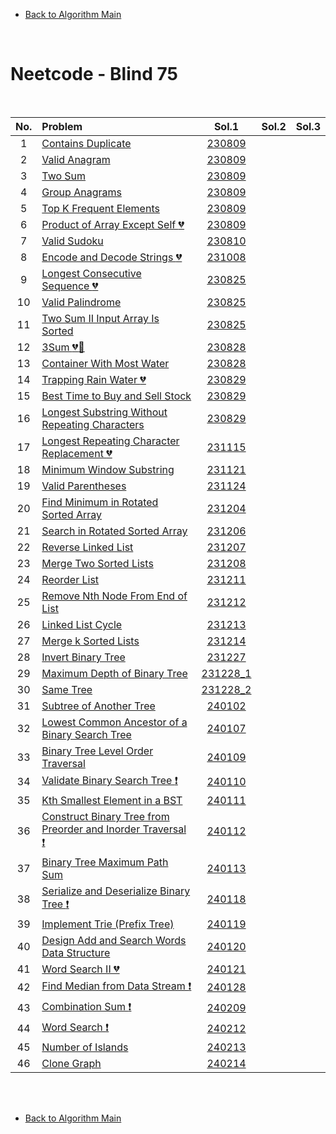 - [Back to Algorithm Main](../../../../README.md)

<br>

# Neetcode - Blind 75

<br>

|No.|Problem|Sol.1|Sol.2|Sol.3|
|:-:|:------|:---:|:---:|:---:|
| 1|[Contains Duplicate](images/230809_01.png)|[230809](scripts/230809_01.py)|||
| 2|[Valid Anagram](images/valid-anagram.png)|[230809](scripts/230809_02.py)|||
| 3|[Two Sum](images/230809_03.png)|[230809](scripts/230809_03.py)|||
| 4|[Group Anagrams](images/230809_04.png)|[230809](scripts/230809_04.py)|||
| 5|[Top K Frequent Elements](images/230809_05.png)|[230809](scripts/230809_05.py)|||
| 6|[Product of Array Except Self :broken_heart:](images/230809_06.png)|[230809](scripts/230809_06.py)|||
| 7|[Valid Sudoku](images/230810_01.png)|[230810](scripts/230810_01.py)|||
| 8|[Encode and Decode Strings :broken_heart:](images/231008_01.png)|[231008](scripts/231008_01.py)|||
| 9|[Longest Consecutive Sequence :broken_heart:](images/230825_01.png)|[230825](scripts/230825_01.py)|||
|10|[Valid Palindrome](images/230825_02.png)|[230825](scripts/230825_02.py)|||
|11|[Two Sum II Input Array Is Sorted](images/230825_03.png)|[230825](scripts/230825_03.py)|||
|12|[3Sum :broken_heart::hammer:](images/230828_01.png)|[230828](scripts/230828_01.py)|||
|13|[Container With Most Water](images/230828_02.png)|[230828](scripts/230828_02.py)|||
|14|[Trapping Rain Water :broken_heart:](images/trapping-rain-water/description.png)|[230829](scripts/230829_01.py)|||
|15|[Best Time to Buy and Sell Stock](images/230829_01.png)|[230829](scripts/230829_02.py)|||
|16|[Longest Substring Without Repeating Characters](images/230829_02.png)|[230829](scripts/230829_03.py)|||
|17|[Longest Repeating Character Replacement :broken_heart:](images/231115.png)|[231115](scripts/231115.py)|||
|18|[Minimum Window Substring](images/231121.png)|[231121](scripts/231121.py)|||
|19|[Valid Parentheses](images/231124.png)|[231124](scripts/231124.py)|||
|20|[Find Minimum in Rotated Sorted Array](images/231204.png)|[231204](scripts/231204.py)|||
|21|[Search in Rotated Sorted Array](images/231206.png)|[231206](scripts/231206.py)|||
|22|[Reverse Linked List](images/231207.png)|[231207](scripts/231207.py)|||
|23|[Merge Two Sorted Lists](images/231208.png)|[231208](scripts/231208.py)|||
|24|[Reorder List](images/231211.png)|[231211](scripts/231211.py)|||
|25|[Remove Nth Node From End of List](images/231212.png)|[231212](scripts/231212.py)|||
|26|[Linked List Cycle](images/231213.png)|[231213](scripts/231213.py)|||
|27|[Merge k Sorted Lists](images/231214.png)|[231214](scripts/231214.py)|||
|28|[Invert Binary Tree](images/231227.png)|[231227](scripts/231227.py)|||
|29|[Maximum Depth of Binary Tree](images/231228_1.png)|[231228_1](scripts/231228_1.py)|||
|30|[Same Tree](images/231228_2.png)|[231228_2](scripts/231228_2.py)|||
|31|[Subtree of Another Tree](images/240102.png)|[240102](scripts/240102.py)|||
|32|[Lowest Common Ancestor of a Binary Search Tree](images/240107.png)|[240107](scripts/240107.py)|||
|33|[Binary Tree Level Order Traversal](images/240109.png)|[240109](scripts/240109.py)|||
|34|[Validate Binary Search Tree :exclamation:](images/240110.png)|[240110](scripts/240110.py)|||
|35|[Kth Smallest Element in a BST](images/240111.png)|[240111](scripts/240111.py)|||
|36|[Construct Binary Tree from Preorder and Inorder Traversal :exclamation:](images/240112.png)|[240112](scripts/240112.py)|||
|37|[Binary Tree Maximum Path Sum](images/240113.png)|[240113](scripts/240113.py)|||
|38|[Serialize and Deserialize Binary Tree :exclamation:](images/240118.png)|[240118](scripts/240118.py)|||
|39|[Implement Trie (Prefix Tree)](images/240119.png)|[240119](scripts/240119.py)|||
|40|[Design Add and Search Words Data Structure](images/240120.png)|[240120](scripts/240120.py)|||
|41|[Word Search II :broken_heart:](images/240121.png)|[240121](scripts/240121.py)|||
|42|[Find Median from Data Stream :exclamation:](images/240128.png)|[240128](scripts/240128.py)|||
|43|[Combination Sum :exclamation:](images/240209.png)|[240209](scripts/240209.py)|||
|44|[Word Search :exclamation:](images/240212.png)|[240212](scripts/240212.py)|||
|45|[Number of Islands](images/240213.png)|[240213](scripts/240213.py)|||
|46|[Clone Graph](images/240214.png)|[240214](scripts/240214.py)|||




<br><br>

- [Back to Algorithm Main](../../../../README.md)
